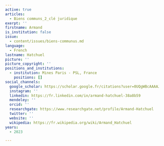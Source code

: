 ```yaml
---
active: true
articles:
  - Biens communs_2_clé juridique
exerpt: ''
firstname: Armand
is_institution: false
issue:
  - content/issues/biens-communus.md
language:
  - French
lastname: Hatchuel
picture: ''
picture_copyright: ''
positions_and_institutions:
  - institution: Mines Paris - PSL, France
    positions: []
social_channels:
  google_scholar: https://scholar.google.fr/citations?user=0UQgWBcAAAAJ&hl=fr
  instagram: ''
  linkedin: https://fr.linkedin.com/in/armand-hatchuel-38a8b59
  mendeley: ''
  orcid: ''
  researchgate: https://www.researchgate.net/profile/Armand-Hatchuel
  twitter: ''
  website: ''
  wikipedia: https://fr.wikipedia.org/wiki/Armand_Hatchuel
years:
  - 2023

---
```


